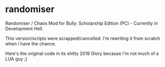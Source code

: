 # randomiser
Randomiser / Chaos Mod for Bully: Scholarship Edition (PC) - Currently in Development Hell.

This version/scripts were scrapped/cancelled.
I'm rewriting it from scratch when I have the chance. 

Here's the original code in its shitty 2019 Glory because I'm not much of a LUA guy ;)
